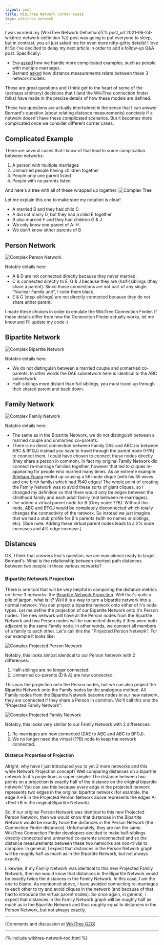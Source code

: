 ```yaml
---
layout: post
title: WikiTree Network Corner Cases
tags: wikitree_network
---
```


I was worried my [WikiTree Network Definition]({% post_url 2021-06-24-wikitree-network-definition %}) post was going to put everyone to sleep, but in contrast, you all just asked me for even more nitty-gritty details! I love it! So I've decided to delay my next article in order to add a follow-up Q&A post. Specifically:
* Eva [asked](https://www.wikitree.com/g2g/1258747/wikitree-network-defined?show=1258755#a1258755) how we handle more complicated examples, such as people with multiple marriages.
* Bernard [asked](https://www.wikitree.com/g2g/1258747/wikitree-network-defined?show=1258893#a1258893) how distance measurements relate between these 3 network models.

These are great questions and I think get to the heart of some of the (perhaps arbitrary) decisions that I (and the WikiTree connection finder folks) have made in the precise details of how these models are defined.

These two questions are actually intertwined in the sense that I can answer Bernard's question (about relating distance measurements) concisely if a network doesn't have these complicated scenarios. But it becomes more complicated once we consider different corner cases.

## Complicated Example

There are several cases that I know of that lead to some complication between networks:
1. A person with multiple marriages
2. Unmarried people having children together
3. People only one parent listed
4. People with no parents listed

And here's a tree with all of these wrapped up together:
![Complex Tree](/assets/images/complex_tree.png)

Let me explain this one to make sure my notation is clear!
* A married B and they had child C
* A did not marry D, but they had a child E together
* B also married F and they had children G & J
* We only know one parent of A: H
* We don't know either parents of B

## Person Network

![Complex Person Network](/assets/images/complex_person_network.png)

Notable details here:
* A & D are not connected directly because they never married.
* C is connected directly to E, G & J because they are (half-)siblings (they share a parent). Since those connections are not part of any single "Nuclear Family unit", I color them black.
* E & G (step-siblings) are not directly connected because they do not share either parent.

I made these choices in order to emulate the WikiTree Connection Finder. If these details differ from how the Connection Finder actually works, let me know and I'll update my code :)

## Bipartite Network

![Complex Bipartite Network](/assets/images/complex_bipartite_network.png)

Notable details here:
* We do not distinguish between a married couple and unmarried co-parents. In other words the DAE subnetwork here is identical to the ABC subnetwork.
* Half-siblings more distant than full siblings, you must travel up through their shared parent and back down.

## Family Network

![Complex Family Network](/assets/images/complex_family_network.png)

Notable details here:
* The same as in the Bipartite Network, we do not distinguish between a married couple and unmarried co-parents.
* There is no direct connection between Family DAE and ABC (or between ABC & BFGJ) instead you have to travel through the parent node (H?A) to connect them. I could have chosen to connect these nodes directly (they share a person in common). In fact my original Family Network did connect re-marriage families together, however that led to cliques re-appearing for people who married many times. As an extreme example: [Brigham Young](https://www.wikitree.com/wiki/Young-93) ended up causing a 56-node clique (with his 55 wives and one birth family) which had 1540 edges! The whole point of creating the Family Network was to avoid these sorts of giant cliques, so I changed my definition so that there would only be edges between the childhood family and each adult family (not between re-marriages).
* I've added a virtual parent node for B (Grey node: ??B). Without this node, ABC and BFGJ would be completely disconnected which totally changes the connectivity of the network. So instead we just imagine that we had a stub profile for B's parents (with no names or siblings, etc). [Side note: Adding these virtual parent nodes leads to a 2% node increases and 4% edge increase.]

## Distances

OK, I think that answers Eva's question, we are now almost ready to target Bernard's. What is the relationship between shortest path distances between two people in these various networks?

### Bipartite Network Projection

There is one tool that will be very helpful in comparing the distance metrics on these 3 networks: the [Bipartite Network Projection](https://en.wikipedia.org/wiki/Bipartite_network_projection). Well that's quite a pile of jargon, what is it? Well it is a way to turn a bipartite network into a normal network. You can project a bipartite network onto either of it's node types. Let me define the projection of our Bipartite Network onto it's Person nodes: The new network will have all the Person nodes from the Bipartite Network and two Person nodes will be connected directly if they were both adjacent to the same Family node. In other words, we connect all members of a family to each other. Let's call this the "Projected Person Network". For our example it looks like:

![Complex Projected Person Network](/assets/images/complex_projected_person_network.png)

Notably, this looks almost identical to our Person Network with 2 differences:
1. Half-siblings are no longer connected.
2. Unmarried co-parents (D & A) are now connected.

This was the projection onto the Person nodes, but we can also project the Bipartite Network onto the Family nodes by the analogous method: All Family nodes from the Bipartite Network become nodes in our new network, they are connected if they share a Person in common. We'll call this one the "Projected Family Network":

![Complex Projected Family Network](/assets/images/complex_projected_family_network.png)

Notably, this looks very similar to our Family Network with 2 differences:
1. Re-marriages are now connected (DAE to ABC and ABC to BFGJ).
2. We no longer need the virtual (??B) node to keep the network connected.

#### Distance Properties of Projection

Alright, why have I just introduced you to yet 2 more networks and this while Network Projection concept? Well comparing distances on a bipartite network to it's projections is super-simple: The distance between two points on a projection is exactly half of the distance on the original bipartite network! You can see this because every edge in the projected network represents two edges in the original bipartite network (for example, the edge A->B in the Projected Person Network above represents the edges A->Red->B in the original Bipartite Network).

So, if our original Person Network was identical to this new Projected Person Network, then we would know that distances in the Bipartite Network would be exactly twice the distances in the Person Network (the Connection Finder distances). Unfortunately, they are not the same. WikiTree Connection Finder developers decided to make half-siblings directly connected and unmarried co-parents unconnected and so the distance measurements between these two networks are non-trivial to compare. In general, I expect that distances in the Person Network graph will be roughly half as much as in the Bipartite Network, but not always exactly.

Likewise, if my Family Network was identical to this new Projected Family Network, then we would know that distances in the Bipartite Network would be exactly twice the distances in the Family Network. In this case, I am the one to blame. As mentioned above, I have avoided connecting re-marriages to each other to try and avoid cliques in the network (and because of that had to introduce the virtual parent nodes). So once again, in general, I expect that distances in the Family Network graph will be roughly half as much as in the Bipartite Network and thus roughly equal to distances in the Person Network, but not always exactly.

---------

(Comments and discussion at [WikiTree G2G]())

---------

{% include wikitree-network-toc.html %}
